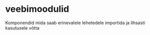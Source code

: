 # veebimoodulid
Komponendid mida saab erinevatele lehetedele importida ja lihsasti kasutusele võtta
